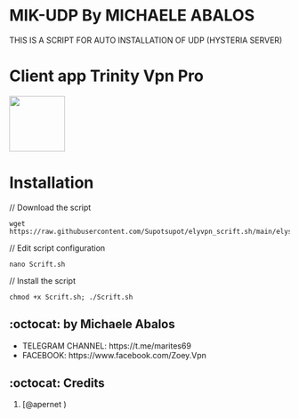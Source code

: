 # MIK-UDP By MICHAELE ABALOS

THIS IS A SCRIPT FOR AUTO INSTALLATION OF UDP (HYSTERIA SERVER) 



# Client app Trinity Vpn Pro

<p>
<a href="https://play.google.com/store/apps/details?id=com.trinityvpn.pro"><img src="https://play.google.com/intl/en_us/badges/images/generic/en-play-badge.png" height="100"></a>
</p>


# Installation


// Download the script
```
wget https://raw.githubusercontent.com/Supotsupot/elyvpn_scrift.sh/main/elyscrift.sh
```
// Edit script configuration 
```
nano Scrift.sh
```
// Install the script
```
chmod +x Scrift.sh; ./Scrift.sh
```

## :octocat: by Michaele Abalos
<ul>
 <li>TELEGRAM CHANNEL: https://t.me/marites69</li>
 <li>FACEBOOK: https://www.facebook.com/Zoey.Vpn</li>
 </ul>
 
## :octocat: Credits

1. [@apernet )